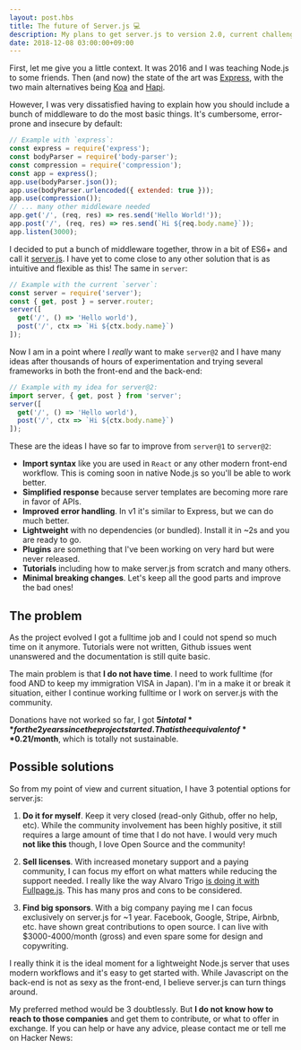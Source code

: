```yaml
---
layout: post.hbs
title: The future of Server.js 💻
description: My plans to get server.js to version 2.0, current challenges and possible solutions to those.
date: 2018-12-08 03:00:00+09:00
---
```


First, let me give you a little context. It was 2016 and I was teaching Node.js to some friends. Then (and now) the state of the art was [Express](https://expressjs.com/), with the two main alternatives being [Koa](https://koajs.com/) and [Hapi](https://hapijs.com/).

However, I was very dissatisfied having to explain how you should include a bunch of middleware to do the most basic things. It's cumbersome, error-prone and insecure by default:

```js
// Example with `express`:
const express = require('express');
const bodyParser = require('body-parser');
const compression = require('compression');
const app = express();
app.use(bodyParser.json());
app.use(bodyParser.urlencoded({ extended: true }));
app.use(compression());
// ... many other middleware needed
app.get('/', (req, res) => res.send('Hello World!'));
app.post('/', (req, res) => res.send(`Hi ${req.body.name}`));
app.listen(3000);
```

I decided to put a bunch of middleware together, throw in a bit of ES6+ and call it [server.js](https://serverjs.io/). I have yet to come close to any other solution that is as intuitive and flexible as this! The same in `server`:

```js
// Example with the current `server`:
const server = require('server');
const { get, post } = server.router;
server([
  get('/', () => 'Hello world'),
  post('/', ctx => `Hi ${ctx.body.name}`)
]);
```

Now I am in a point where I *really* want to make `server@2` and I have many ideas after thousands of hours of experimentation and trying several frameworks in both the front-end and the back-end:

```js
// Example with my idea for server@2:
import server, { get, post } from 'server';
server([
  get('/', () => 'Hello world'),
  post('/', ctx => `Hi ${ctx.body.name}`)
]);
```

These are the ideas I have so far to improve from `server@1` to `server@2`:

- **Import syntax** like you are used in `React` or any other modern front-end workflow. This is coming soon in native Node.js so you'll be able to work better.
- **Simplified response** because server templates are becoming more rare in favor of APIs.
- **Improved error handling**. In v1 it's similar to Express, but we can do much better.
- **Lightweight** with no dependencies (or bundled). Install it in ~2s and you are ready to go.
- **Plugins** are something that I've been working on very hard but were never released.
- **Tutorials** including how to make server.js from scratch and many others.
- **Minimal breaking changes**. Let's keep all the good parts and improve the bad ones!



## The problem

As the project evolved I got a fulltime job and I could not spend so much time on it anymore. Tutorials were not written, Github issues went unanswered and the documentation is still quite basic.

The main problem is that **I do not have time**. I need to work fulltime (for food AND to keep my immigration VISA in Japan). I'm in a make it or break it situation, either I continue working fulltime or I work on server.js with the community.

Donations have not worked so far, I got **$5 in total** for the 2 years since the project started. That is the equivalent of **$0.21/month**, which is totally not sustainable.



## Possible solutions

So from my point of view and current situation, I have 3 potential options for server.js:

1. **Do it for myself**. Keep it very closed (read-only Github, offer no help, etc). While the community involvement has been highly positive, it still requires a large amount of time that I do not have. I would very much **not like this** though, I love Open Source and the community!

2. **Sell licenses**. With increased monetary support and a paying community, I can focus my effort on what matters while reducing the support needed. I really like the way Alvaro Trigo [is doing it with Fullpage.js](https://alvarotrigo.com/fullPage/pricing/). This has many pros and cons to be considered.

3. **Find big sponsors**. With a big company paying me I can focus exclusively on server.js for ~1 year. Facebook, Google, Stripe, Airbnb, etc. have shown great contributions to open source. I can live with $3000-4000/month (gross) and even spare some for design and copywriting.

I really think it is the ideal moment for a lightweight Node.js server that uses modern workflows and it's easy to get started with. While Javascript on the back-end is not as sexy as the front-end, I believe server.js can turn things around.

My preferred method would be 3 doubtlessly. But **I do not know how to reach to those companies** and get them to contribute, or what to offer in exchange. If you can help or have any advice, please contact me or tell me on Hacker News:
